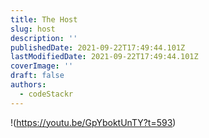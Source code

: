 ```yaml
---
title: The Host
slug: host
description: ''
publishedDate: 2021-09-22T17:49:44.101Z
lastModifiedDate: 2021-09-22T17:49:44.101Z
coverImage: ''
draft: false
authors:
  - codeStackr
---
```


!(https://youtu.be/GpYboktUnTY?t=593)
